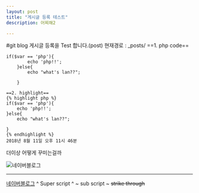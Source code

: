```yaml
---
layout: post
title: "게시글 등록 테스트"
description: 어찌해2

---
```

#git blog 게시글 등록을 Test 합니다.(post)
현재경로 : _posts/
==1. php code==

```
if($var == 'php'){
    	echo 'php!!';
    }else{
    	echo "what's lan??";
        
    }
```
    ==2. highlight==
    {% highlight php %}
    if($var == 'php'){
    	echo 'php!!';
    }else{
    	echo "what's lan??";
        
    }
    {% endhighlight %}
    2018년 8월 11일 오후 11시 46분
    
 더이상 어떻게 꾸미는걸까
 
 ![네이버블로그](http://blog.naver.com/eejjhh222)
 
 
* * *
[네이버블로그](https://blog.naver.com/eejjhh222)
^ Super script ^
~ sub script ~
~~strike through~~

